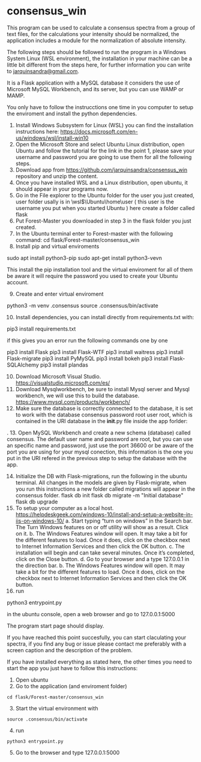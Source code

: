 # consensus_win

This program can be used to calculate a consensus spectra from a group of text files, for the calculations your intensity should be normalized, the application includes a module for the normalization of absolute intensity.

The following steps should be followed to run the program in a Windows System Linux (WSL environment), the installation in your machine can be a little bit different from the steps here, for further information you can write to jarquinsandra@gmail.com.

It is a Flask application with a MySQL database it considers the use of Microsoft MySQL Workbench, and its server, but you can use WAMP or MAMP.

You only have to follow the instrucctions one time in you computer to setup the enviroment and install the python dependencies.

1.	Install Windows Subsystem for Linux (WSL) you can find the installation instructions here: https://docs.microsoft.com/en-us/windows/wsl/install-win10
2.	Open the Microsoft Store and select Ubuntu Linux distribution, open Ubuntu and follow the tutorial for the link in the point 1, please save your username and password you are going to use them for all the following steps.
3.	Download app from https://github.com/jarquinsandra/consensus_win repository and unzip the content.
4.	Once you have installed WSL and a Linux distribution, open ubuntu, it should appear in your programs now.
5.	Go in the File explorer to the Ubuntu folder for the user you just created, user folder usally is in  \\wsl$\Ubuntu\home\user ( this user is the username you put when you started Ubuntu ) here create a folder called flask
6.	Put Forest-Master you downloaded in step 3 in the flask folder you just created. 
7.	In the Ubuntu terminal enter to Forest-master with the following command:
  cd flask/Forest-master/consensus_win
8.	Install pip and virtual enviroments 

  sudo apt install python3-pip
  sudo apt-get install python3-vevn

This install the pip installation tool and the virtual enviroment for all of them be aware it will require the password you used to create your Ubuntu account.

9. Create and enter virtual enviroment

  python3 -m venv .consensus
  source .consensus/bin/activate

10.	Install dependencies, you can install directly from requirements.txt with:

  pip3 install requirements.txt

if this gives you an error run the following commands one by one

  pip3 install Flask
  pip3 install Flask-WTF
  pip3 install waitress
  pip3 install Flask-migrate
  pip3 install PyMySQL
  pip3 install bokeh
  pip3 install Flask-SQLAlchemy
  pip3 install plandas

10.	Download Microsoft Visual Studio. https://visualstudio.microsoft.com/es/ 
11.	Download Mysqlworkbench, be sure to install Mysql server and Mysql workbench, we will use this to build the database. https://www.mysql.com/products/workbench/ 
12.	Make sure the database is correctly connected to the database, it is set to work with the database consensus password root user root, which is contained in the URI database in the __init__.py file inside the app forlder:

.
13. Open MySQL Workbench and create a new schema (database) called consensus. The default user name and password are root, but you can use an specific name and password, just use the port 36600 or be aware of the port you are using for your mysql conection, this information is the one you put in the URI refered in the previous step to setup the database with the app.

14.	Initialize the DB with Flask-migrations, run the following in the ubuntu terminal. All changes in the models are given by Flask-migrate, when you run this instructions a new folder called migrations will appear in the consensus folder.
  flask db init
  flask db migrate -m "Initial database"
  flask db upgrade
15. To setup your computer as a local host. https://helpdeskgeek.com/windows-10/install-and-setup-a-website-in-iis-on-windows-10/ 
    a. Start typing “turn on windows” in the Search bar. The Turn Windows features on or off utility will show as a result. Click on it.
    b. The Windows Features window will open. It may take a bit for the different features to load. Once it does, click on the checkbox next to Internet Information Services and then click the OK button.
    c. The installation will begin and can take several minutes. Once it’s completed, click on the Close button.
    d. Go to your browser and a type 127.0.0.1 in the direction bar.
    b. The Windows Features window will open. It may take a bit for the different features to load. Once it does, click on the checkbox next to Internet Information Services and then click the OK button.
15. run

  python3 entrypoint.py 

in the ubuntu console, open a web browser and go to 127.0.0.1:5000

The program start page should display.

If you have reached this point succesfully, you can start claculating your spectra, if you find any bug or issue please contact me preferably with a screen caption and the description of the problem.

If you have installed everything as stated here, the other times you need to start the app you just have to follow this instructions:
  1. Open ubuntu
  2. Go to the application (and enviroment folder)
    
    cd flask/Forest-master/consensus_win
    
  3. Start the virtual environment with 
  
    source .consensus/bin/activate
    
  4. run 
    
    python3 entrypoint.py 


  5. Go to the browser and type 127.0.0.1:5000
  
  
